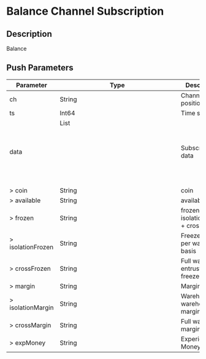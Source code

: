 # Balance Channel Subscription

## Description
Balance

## Push Parameters

| Parameter | Type | Description |
|-----------|------|-------------|
| ch | String | Channel name: position |
| ts | Int64 | Time stamp |
| data | List<Object> | Subscription data |
| > coin | String | coin |
| > available | String | available |
| > frozen | String | frozen = isolationFrozen + crossFrozen |
| > isolationFrozen | String | Freeze on a per warehouse basis |
| > crossFrozen | String | Full warehouse entrusted freeze |
| > margin | String | Margin |
| > isolationMargin | String | Warehouse by warehouse margin |
| > crossMargin | String | Full warehouse margin |
| > expMoney | String | Experience Money |